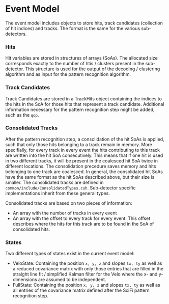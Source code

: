 Event Model
============

The event model includes objects to store hits, track candidates (collection of 
hit indices) and tracks. The format is the same for the various sub-detectors. 

### Hits
Hit variables are stored in structures of arrays (SoAs). The allocated size corresponds
exactly to the number of htis / clusters present in the sub-detector. This structure is used
for the output of the decoding / clustering algorithm and as input for the pattern recognition algorithm.

### Track Candidates
Track Candidates are stored in a TrackHits object containing the indices to the hits
in the SoA for those hits that represent a track candidate. Additional information
necessary for the pattern recognition step might be added, such as the `qop`. 

### Consolidated Tracks
After the pattern recognition step, a consolidation of the hit SoAs is applied, such
that only those hits belonging to a track remain in memory. More specifially, for every track in
every event the hits contributing to this track are written into the hit SoA consecutively.
This means that if one hit is used in two different tracks, it will be present 
in the coalesced hit SoA twice in different locations.
The consolidation precedure saves memory and 
hits belonging to one track are coalesced. In general, the consolidated hit SoAs have the same format as
the hit SoAs described above, but their size is smaller. 
The consolidated tracks are defined in 
`common/include/ConsolidatedTypes.cuh`. Sub-detector specific implementations
inherit from these general types. 

Consolidated tracks are based on two pieces of information:

   * An array with the number of tracks in every event
   * An array with the offset to every track for every event. This offset describes
   where the hits for this track are to be found in the SoA of consolidated hits.


### States
Two different types of states exist in the current event model:

   * VeloState: Containing the position `x, y, z` and slopes `tx, ty` as well as a reduced covariance matrix with only those entries that are filled in the straight line fit / simplified Kalman filter for the Velo where the x- and y-dimensions are assumed to be independent.
   * FullState: Containing the position `x, y, z` and slopes `tx, ty` as well as all entries of the covariance matrix defined after the SciFi pattern recognition step.
   


